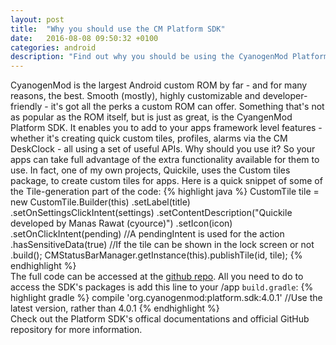 ```yaml
---
layout: post
title:  "Why you should use the CM Platform SDK"
date:   2016-08-08 09:50:32 +0100
categories: android
description: "Find out why you should be using the CyanogenMod Platform SDK to develop apps"
---
```

CyanogenMod is the largest Android custom ROM by far - and for many reasons, the best. Smooth (mostly), highly customizable and developer-friendly - it's got all the perks a custom ROM can offer. Something that's not as popular as the ROM itself, but is just as great, is the CyangenMod Platform SDK. It enables you to add to your apps framework level features - whether it's creating quick custom tiles, profiles, alarms via the CM DeskClock - all using a set of useful APIs. Why should you use it? So your apps can take full advantage of the extra functionality available for them to use. In fact, one of my own projects, Quickile, uses the Custom tiles package, to create custom tiles for apps. Here is a quick snippet of some of the Tile-generation part of the code:
{% highlight java %}
CustomTile tile = new CustomTile.Builder(this)
    .setLabel(title)
    .setOnSettingsClickIntent(settings)
    .setContentDescription("Quickile developed by Manas Rawat (cyource)")
    .setIcon(icon)
    .setOnClickIntent(pending) //A pendingIntent is used for the action
    .hasSensitiveData(true) //If the tile can be shown in the lock screen or not
    .build();
CMStatusBarManager.getInstance(this).publishTile(id, tile);
{% endhighlight %}
<br>
The full code can be accessed at the <a href="https://github.com/cyource/cyapps_Quickile">github repo</a>. All you need to do to access the SDK's packages is add this line to your /app ```build.gradle```:
{% highlight gradle %}
compile 'org.cyanogenmod:platform.sdk:4.0.1' //Use the latest version, rather than 4.0.1
{% endhighlight %}
<br>
Check out the Platform SDK's offical documentations and official GitHub repository for more information.